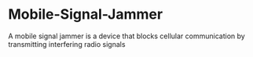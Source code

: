 # Mobile-Signal-Jammer
A mobile signal jammer is a device that blocks cellular communication by transmitting interfering radio signals
